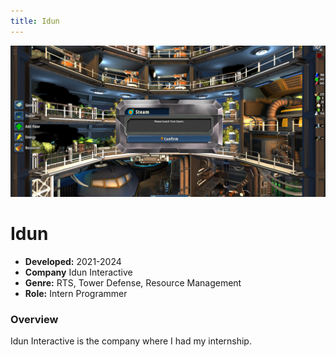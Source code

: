 ```yaml
---
title: Idun
---
```


![This is a image!](src/images/IdunTemp.png "Image caption")

# Idun

- **Developed:** 2021-2024
- **Company** Idun Interactive
- **Genre:** RTS, Tower Defense, Resource Management
- **Role:** Intern Programmer

### Overview
Idun Interactive is the company where I had my internship.



